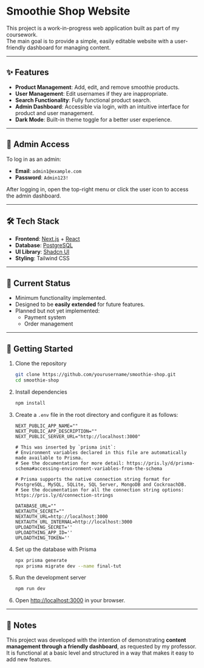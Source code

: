 # Smoothie Shop Website

This project is a work-in-progress web application built as part of my coursework.  
The main goal is to provide a simple, easily editable website with a user-friendly dashboard for managing content.  

---

## ✨ Features

- **Product Management**: Add, edit, and remove smoothie products.  
- **User Management**: Edit usernames if they are inappropriate.  
- **Search Functionality**: Fully functional product search.  
- **Admin Dashboard**: Accessible via login, with an intuitive interface for product and user management.  
- **Dark Mode**: Built-in theme toggle for a better user experience.  

---

## 🔑 Admin Access

To log in as an admin:  

- **Email**: `admin1@example.com`  
- **Password**: `Admin123!`  

After logging in, open the top-right menu or click the user icon to access the admin dashboard.  

---

## 🛠️ Tech Stack

- **Frontend**: [Next.js](https://nextjs.org/) + [React](https://react.dev/)  
- **Database**: [PostgreSQL](https://www.postgresql.org/)  
- **UI Library**: [Shadcn UI](https://ui.shadcn.com/)  
- **Styling**: Tailwind CSS  

---

## 📌 Current Status

- Minimum functionality implemented.  
- Designed to be **easily extended** for future features.  
- Planned but not yet implemented:  
  - Payment system  
  - Order management  

---

## 🚀 Getting Started

1. Clone the repository  
   ```bash
   git clone https://github.com/yourusername/smoothie-shop.git
   cd smoothie-shop
   ```

2. Install dependencies  
   ```bash
   npm install
   ```

3. Create a `.env` file in the root directory and configure it as follows:  

   ```env
   NEXT_PUBLIC_APP_NAME="" 
   NEXT_PUBLIC_APP_DESCRIPTION="" 
   NEXT_PUBLIC_SERVER_URL="http://localhost:3000"

   # This was inserted by `prisma init`:
   # Environment variables declared in this file are automatically made available to Prisma.
   # See the documentation for more detail: https://pris.ly/d/prisma-schema#accessing-environment-variables-from-the-schema

   # Prisma supports the native connection string format for PostgreSQL, MySQL, SQLite, SQL Server, MongoDB and CockroachDB.
   # See the documentation for all the connection string options: https://pris.ly/d/connection-strings

   DATABASE_URL="" 
   NEXTAUTH_SECRET="" 
   NEXTAUTH_URL=http://localhost:3000
   NEXTAUTH_URL_INTERNAL=http://localhost:3000
   UPLOADTHING_SECRET='' 
   UPLOADTHING_APP_ID='' 
   UPLOADTHING_TOKEN=''
   ```

4. Set up the database with Prisma  
   ```bash
   npx prisma generate
   npx prisma migrate dev --name final-tut
   ```

5. Run the development server  
   ```bash
   npm run dev
   ```

6. Open [http://localhost:3000](http://localhost:3000) in your browser.  

---

## 📖 Notes

This project was developed with the intention of demonstrating **content management through a friendly dashboard**, as requested by my professor.  
It is functional at a basic level and structured in a way that makes it easy to add new features.  
